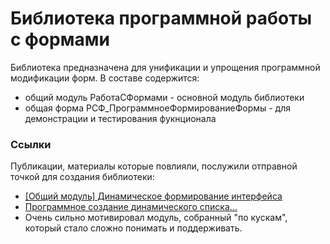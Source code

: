 # Библиотека программной работы с формами
Библиотека предназначена для унификации и упрощения программной модификации форм.
В составе содержится:
- общий модуль РаботаСФормами - основной модуль библиотеки
- общая форма РСФ_ПрограммноеФормированиеФормы - для демонстрации и тестирования фукнционала

### Ссылки
Публикации, материалы которые повлияли, послужили отправной точкой для создания библиотеки:
- [[Общий модуль] Динамическое формирование интерфейса](https://infostart.ru/1c/articles/1284403/)
- [Программное создание динамического списка...](https://infostart.ru/1c/articles/728597/)
- Очень сильно мотивировал модуль, собранный "по кускам", который стало сложно понимать и поддерживать.
